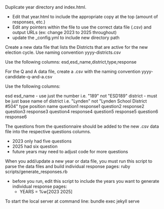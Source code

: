 

Duplicate year directory and index.html.
- Edit that year.html to include the appropriate copy at the top (amount of responses, etc.)
- Edit any pointers within the file to use the correct data file (.csv) and output URLs (ex: change 2023 to 2025 throughout)
- update the _config.yml to include new directory path


Create a new data file that lists the Districts that are active for the new election cycle. Use naming convention yyyy-districts.csv

Use the following columns:
esd,esd_name,district,type,response

For the Q and A data file, create a .csv with the naming convention yyyy-candidate-q-and-a.csv 

Use the following columns:

esd
esd_name
    - use just the number i.e. "189" not "ESD189"
district
    - must be just base name of district i.e. "Lynden" not "Lynden School District #504"
type
position
name
question1
response1
question2
response2
question3
response3
question4
response4
question5
response5
question6
response6


The questions from the questionnaire should be added to the new .csv data file into the respective questions columns. 
- 2023 only had five questions
- 2025 had six question
- future years may need to adjust code for more questions


When you add/update a new year or data file, you must run this script to parse the data files and build individual response pages:
ruby scripts/generate_responses.rb
- before you run, edit this script to include the years you want to generate individual response pages:
    - YEARS = %w[2023 2025]


To start the local server at command line:
bundle exec jekyll serve 